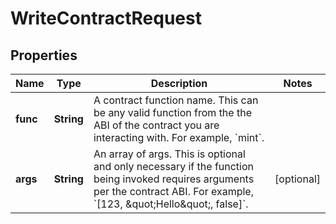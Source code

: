 

# WriteContractRequest

## Properties

Name | Type | Description | Notes
------------ | ------------- | ------------- | -------------
**func** | **String** | A contract function name. This can be any valid function from the the ABI of the contract you are interacting with. For example, &#x60;mint&#x60;. | 
**args** | **String** | An array of args. This is optional and only necessary if the function being invoked requires arguments per the contract ABI. For example, &#x60;[123, \&quot;Hello\&quot;, false]&#x60;. |  [optional]




